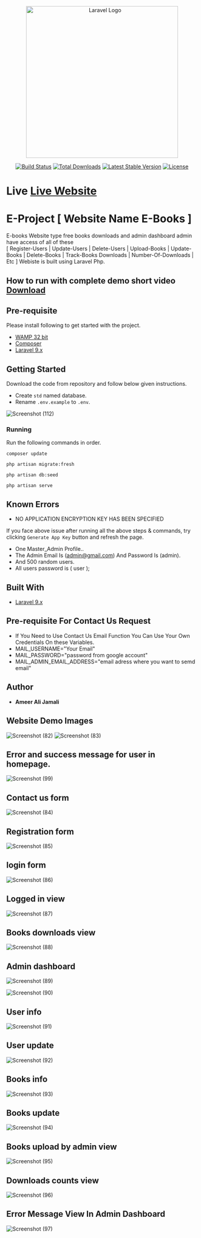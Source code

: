 <p align="center"><a href="https://laravel.com" target="_blank"><img src="https://raw.githubusercontent.com/laravel/art/master/logo-lockup/5%20SVG/2%20CMYK/1%20Full%20Color/laravel-logolockup-cmyk-red.svg" width="400" alt="Laravel Logo"></a></p>

<p align="center">
<a href="https://github.com/laravel/framework/actions"><img src="https://github.com/laravel/framework/workflows/tests/badge.svg" alt="Build Status"></a>
<a href="https://packagist.org/packages/laravel/framework"><img src="https://img.shields.io/packagist/dt/laravel/framework" alt="Total Downloads"></a>
<a href="https://packagist.org/packages/laravel/framework"><img src="https://img.shields.io/packagist/v/laravel/framework" alt="Latest Stable Version"></a>
<a href="https://packagist.org/packages/laravel/framework"><img src="https://img.shields.io/packagist/l/laravel/framework" alt="License"></a>
</p>

# Live [Live Website](https://e-boooks.000webhostapp.com/)

# E-Project [ Website Name E-Books ]
E-books Website type free books downloads and admin dashboard admin have access of all of these   
[ Register-Users | Update-Users | Delete-Users | Upload-Books | Update-Books | Delete-Books | Track-Books Downloads | Number-Of-Downloads | Etc ] 
Webiste is built using Laravel Php.

## How to run with complete demo short video [ Download ](https://www.mediafire.com/file/2phcepw22dv9dj8/E-books-Website-Demo.mp4/file)

## Pre-requisite
Please install following to get started with the project.

* [WAMP 32 bit](https://www.wampserver.com/en/)
* [Composer](https://getcomposer.org/)
* [Laravel 9.x](https://laravel.com/)

## Getting Started
Download the code from repository and follow below given instructions.
* Create `std` named database.
* Rename `.env.example` to `.env`.

![Screenshot (112)](https://user-images.githubusercontent.com/99552615/213943187-ea29ad03-6b7b-4790-8c71-ee1a1c096f6a.png)

### Running
Run the following commands in order.

```
composer update

php artisan migrate:fresh

php artisan db:seed

php artisan serve
```


## Known Errors
* NO APPLICATION ENCRYPTION KEY HAS BEEN SPECIFIED

If you face above issue after running all the above steps & commands, try clicking `Generate App Key` button and refresh the page.

* One Master_Admin Profile..
* The Admin Email Is (admin@gmail.com) And Password Is (admin).
* And 500 random users.
* All users password is ( user );


## Built With

* [Laravel 9.x](https://laravel.com/)

## Pre-requisite For Contact Us Request
* If You Need to Use Contact Us Email Function You Can Use Your Own Credentials On these Variables.
* MAIL_USERNAME="Your Email"
* MAIL_PASSWORD="password from google account"
* MAIL_ADMIN_EMAIL_ADDRESS="email adress where you want to semd email"


## Author
* **Ameer Ali Jamali**




## Website Demo Images
![Screenshot (82)](https://user-images.githubusercontent.com/99552615/213222183-c44fe4a7-c285-4846-b937-ffe99c75eadd.png)
![Screenshot (83)](https://user-images.githubusercontent.com/99552615/213223353-863c3fe3-0414-44e1-9d89-cc5b40978873.png)

## Error and success message for user in homepage.
![Screenshot (99)](https://user-images.githubusercontent.com/99552615/213238049-c9bf72a9-b32a-41c9-a571-27cd3fcca3e2.png)

## Contact us form
![Screenshot (84)](https://user-images.githubusercontent.com/99552615/213226403-7c0ef399-5dc9-4006-9602-23598746e5cd.png)

## Registration form
![Screenshot (85)](https://user-images.githubusercontent.com/99552615/213227078-a24d9f9a-e645-412c-b153-cc4266273648.png)

## login form 
![Screenshot (86)](https://user-images.githubusercontent.com/99552615/213228049-b4829898-4e76-4c1f-ad88-e2b7c89f8fd6.png)

## Logged in view 
![Screenshot (87)](https://user-images.githubusercontent.com/99552615/213228084-c81f528e-0ae3-496f-b472-112b20b1651c.png)

## Books downloads view
![Screenshot (88)](https://user-images.githubusercontent.com/99552615/213228123-5089b852-408b-4c07-9ad6-5607311c36db.png)

## Admin dashboard
![Screenshot (89)](https://user-images.githubusercontent.com/99552615/213235874-97e9b97b-1129-4da6-bbac-28885c5eca54.png)

![Screenshot (90)](https://user-images.githubusercontent.com/99552615/213235996-1338bf96-00f2-451f-9dd0-01ab8a01f1e8.png)

## User info
![Screenshot (91)](https://user-images.githubusercontent.com/99552615/213236082-289e4a59-a3b1-4204-9d51-2e743c715330.png)

## User update
![Screenshot (92)](https://user-images.githubusercontent.com/99552615/213236296-a3b5019a-f21e-4922-9e23-b1a593a20cd1.png)

## Books info
![Screenshot (93)](https://user-images.githubusercontent.com/99552615/213236497-91310646-a301-459f-baf1-b7c0892a7818.png)

## Books update
![Screenshot (94)](https://user-images.githubusercontent.com/99552615/213236644-f78f4439-a879-47c9-864b-bcc54aeddc6c.png)

## Books upload by admin view
![Screenshot (95)](https://user-images.githubusercontent.com/99552615/213236918-9dd00937-5fae-4a86-9ed1-2ab89e63bac8.png)

## Downloads counts view
![Screenshot (96)](https://user-images.githubusercontent.com/99552615/213237155-b71cda85-736a-4d4f-860a-19c4e5af236d.png)

## Error Message View In Admin Dashboard
![Screenshot (97)](https://user-images.githubusercontent.com/99552615/213237435-27388894-86d0-4f64-bae1-0c495063a111.png)

